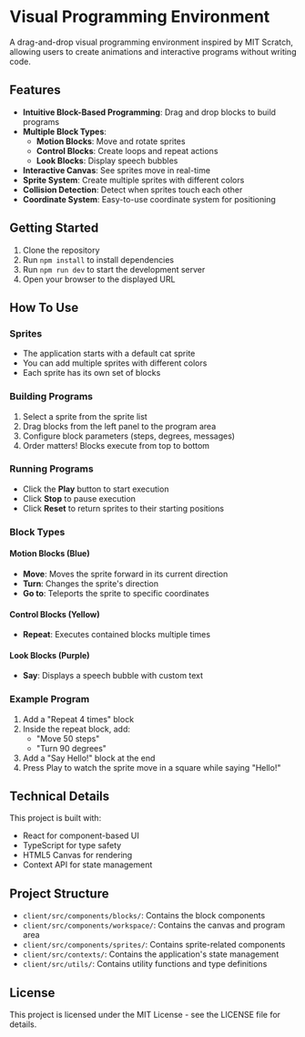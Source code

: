 # Visual Programming Environment

A drag-and-drop visual programming environment inspired by MIT Scratch, allowing users to create animations and interactive programs without writing code.

## Features

- **Intuitive Block-Based Programming**: Drag and drop blocks to build programs
- **Multiple Block Types**:
  - **Motion Blocks**: Move and rotate sprites
  - **Control Blocks**: Create loops and repeat actions
  - **Look Blocks**: Display speech bubbles
- **Interactive Canvas**: See sprites move in real-time
- **Sprite System**: Create multiple sprites with different colors
- **Collision Detection**: Detect when sprites touch each other
- **Coordinate System**: Easy-to-use coordinate system for positioning

## Getting Started

1. Clone the repository
2. Run `npm install` to install dependencies
3. Run `npm run dev` to start the development server
4. Open your browser to the displayed URL

## How To Use

### Sprites
- The application starts with a default cat sprite
- You can add multiple sprites with different colors
- Each sprite has its own set of blocks

### Building Programs
1. Select a sprite from the sprite list
2. Drag blocks from the left panel to the program area
3. Configure block parameters (steps, degrees, messages)
4. Order matters! Blocks execute from top to bottom

### Running Programs
- Click the **Play** button to start execution
- Click **Stop** to pause execution
- Click **Reset** to return sprites to their starting positions

### Block Types

#### Motion Blocks (Blue)
- **Move**: Moves the sprite forward in its current direction
- **Turn**: Changes the sprite's direction
- **Go to**: Teleports the sprite to specific coordinates

#### Control Blocks (Yellow)
- **Repeat**: Executes contained blocks multiple times

#### Look Blocks (Purple)
- **Say**: Displays a speech bubble with custom text

### Example Program
1. Add a "Repeat 4 times" block
2. Inside the repeat block, add:
   - "Move 50 steps"
   - "Turn 90 degrees"
3. Add a "Say Hello!" block at the end
4. Press Play to watch the sprite move in a square while saying "Hello!"

## Technical Details

This project is built with:
- React for component-based UI
- TypeScript for type safety
- HTML5 Canvas for rendering
- Context API for state management

## Project Structure

- `client/src/components/blocks/`: Contains the block components
- `client/src/components/workspace/`: Contains the canvas and program area
- `client/src/components/sprites/`: Contains sprite-related components
- `client/src/contexts/`: Contains the application's state management
- `client/src/utils/`: Contains utility functions and type definitions

## License

This project is licensed under the MIT License - see the LICENSE file for details.